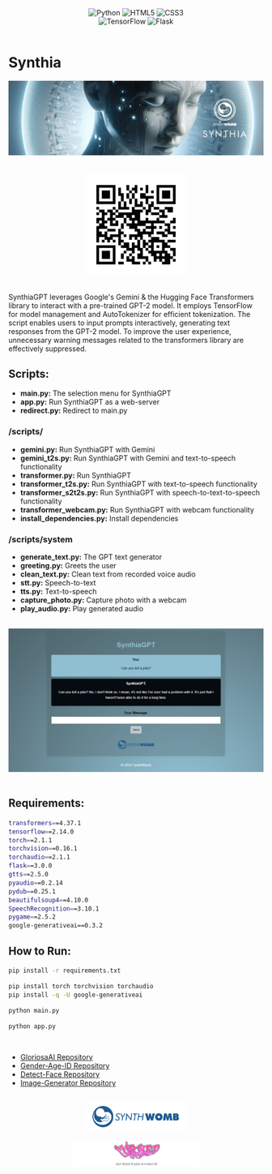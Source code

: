 <div align="center">
  <img alt="Python" src="https://img.shields.io/badge/python%20-%231F5B94.svg?&style=for-the-badge&logo=python&logoColor=white"/>
    <img alt="HTML5" src="https://img.shields.io/badge/html5%20-%231F5B94.svg?&style=for-the-badge&logo=html5&logoColor=white"/>
  <img alt="CSS3" src="https://img.shields.io/badge/css3%20-%231F5B94.svg?&style=for-the-badge&logo=css3&logoColor=white"/> 
</div>

<div align="center">
    <img alt="TensorFlow" src="https://img.shields.io/badge/tensorflow%20-%231F5B94.svg?&style=for-the-badge&logo=tensorflow&logoColor=white"/>
    <img alt="Flask" src="https://img.shields.io/badge/flask%20-%231F5B94.svg?&style=for-the-badge&logo=flask&logoColor=white"/>
</div>
<br>

# Synthia

<div align="center">
<a href="https://github.com/SynthWomb" target="_blank">
    <img src="https://github.com/SynthWomb/Synthia/raw/main/demo_images/synthia00-cover.png"
        alt="SynthiaGPT">
</a>
</div>
<br>
<br>
<div align="center">
<a href="https://synthwomb-synthia.onrender.com/" target="_blank" align="center">
    <img src="https://github.com/SynthWomb/Synthia/blob/main/demo_images/synthia_qr.jpg"
        alt="SynthWomb" style="width:200px;"/>
</a>
</div>
<br>

SynthiaGPT leverages Google's Gemini & the Hugging Face Transformers library to interact with a pre-trained GPT-2 model. It employs TensorFlow for model management and AutoTokenizer for efficient tokenization. The script enables users to input prompts interactively, generating text responses from the GPT-2 model. To improve the user experience, unnecessary warning messages related to the transformers library are effectively suppressed.

## Scripts:

- **main.py:** The selection menu for SynthiaGPT
- **app.py:** Run SynthiaGPT as a web-server
- **redirect.py:** Redirect to main.py

### /scripts/

- **gemini.py:** Run SynthiaGPT with Gemini
- **gemini_t2s.py:** Run SynthiaGPT with Gemini and text-to-speech functionality
- **transformer.py:** Run SynthiaGPT
- **transformer_t2s.py:** Run SynthiaGPT with text-to-speech functionality
- **transformer_s2t2s.py:** Run SynthiaGPT with speech-to-text-to-speech functionality
- **transformer_webcam.py:** Run SynthiaGPT with webcam functionality
- **install_dependencies.py:** Install dependencies

### /scripts/system

- **generate_text.py:** The GPT text generator
- **greeting.py:** Greets the user
- **clean_text.py:** Clean text from recorded voice audio
- **stt.py:** Speech-to-text
- **tts.py:** Text-to-speech
- **capture_photo.py:** Capture photo with a webcam
- **play_audio.py:** Play generated audio
  
<br>
<div align="center">
<a href="" target="_blank">
    <img src="https://github.com/SynthWomb/Synthia/raw/main/demo_images/screenshot.png"
        alt="SynthiaGPT">
</a>
</div>
<br>

## Requirements:

```bash
transformers==4.37.1
tensorflow==2.14.0
torch==2.1.1
torchvision==0.16.1
torchaudio==2.1.1
flask==3.0.0
gtts==2.5.0
pyaudio==0.2.14 
pydub==0.25.1
beautifulsoup4==4.10.0
SpeechRecognition==3.10.1
pygame==2.5.2
google-generativeai==0.3.2
```
## How to Run:
```bash
pip install -r requirements.txt
```
```bash
pip install torch torchvision torchaudio
pip install -q -U google-generativeai
```
```bash
python main.py
```
```bash
python app.py
```
<br>

- [GloriosaAI Repository](https://github.com/CursedPrograms/GloriosaAI)
- [Gender-Age-ID Repository](https://github.com/CursedPrograms/Gender-Age-ID)
- [Detect-Face Repository](https://github.com/CursedPrograms/Detect-Face)
- [Image-Generator Repository](https://github.com/CursedPrograms/Image-Generator)

<br>

<div align="center">
<a href="https://github.com/SynthWomb" target="_blank" align="center">
    <img src="https://github.com/SynthWomb/synth.womb/blob/main/logos/synthwomb07.png"
        alt="SynthWomb" style="width:200px;"/>
</a>
</div>
<br>
<div align="center">
<a href="https://cursed-entertainment.itch.io/" target="_blank">
    <img src="https://github.com/CursedPrograms/cursedentertainment/raw/main/images/logos/logo-wide-grey.png"
        alt="CursedEntertainment Logo" style="width:250px;">
</a>
</div>
